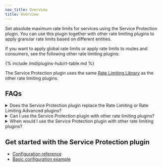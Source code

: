 ```yaml
---
nav_title: Overview
title: Overview
---
```


Set absolute maximum rate limits for services using the Service Protection plugin. 
You can use this plugin together with other rate limiting plugins to apply granular rate limits based on different entities.

If you want to apply global rate limits or apply rate limits to routes and consumers, see the following other rate limiting plugins:

{% include /md/plugins-hub/rl-table.md %}

The Service Protection plugin uses the same [Rate Limiting Library](/gateway/latest/reference/rate-limiting/) as the other rate limiting plugins.

## FAQs

<details><summary>Does the Service Protection plugin replace the Rate Limiting or Rate Limiting Advanced plugins?</summary>

{% capture rl_plugins_replace %}
No. The Service Protection plugin only rate limits services. You can still use the Rate Limiting and Rate Limiting Advanced 
plugins to rate limit other entities, like consumers and routes. 
{% endcapture %}

{{ rl_plugins_replace | markdownify }}

</details>

<details><summary>Can I use the Service Protection plugin with other rate limiting plugins?</summary>

{% capture rl_plugins_compatibility %} 
Yes. You can rate limit a service with the Service Protection plugin, then rate limit routes, consumers, or consumer groups
with the other rate limiting plugins. 

{:.note}
> **Note:** We don’t recommend using multiple rate limiting plugins on the same **service only**.
We recommend applying Service Protection on the service, and Rate Limiting (or Rate Limiting Advanced) on the service/consumer pair, for more granular rate limits.

{% endcapture %}

{{ rl_plugins_compatibility | markdownify }}

</details>

<details><summary>When would I use the Service Protection plugin with other rate limiting plugins?</summary>

{% capture rl_plugins_use_cases %}
You should use the Service Protection plugin to rate limit your services and use the other rate limiting plugins to limit other entities, 
like consumers or routes, or to apply global rate limits. 
{% endcapture %}

{{ rl_plugins_use_cases | markdownify }}

</details>

## Get started with the Service Protection plugin

* [Configuration reference](/hub/kong-inc/service-protection/configuration/)
* [Basic configuration example](/hub/kong-inc/service-protection/how-to/basic-example/)